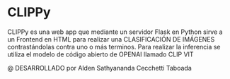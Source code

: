 # CLIPPy

CLIPPy es una web app que mediante un servidor Flask en Python sirve a un Frontend en HTML para realizar una CLASIFICACIÓN DE IMÁGENES contrastándolas contra uno o más terminos. Para realizar la inferencia se utiliza el modelo de código abierto de OPENAI llamado CLIP VIT 

@ DESARROLLADO por Alden Sathyananda Cecchetti Taboada
